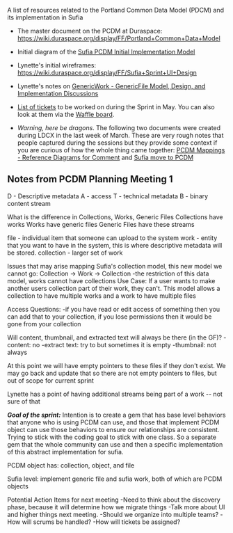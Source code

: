 A list of resources related to the Portland Common Data Model (PDCM) and its implementation in Sufia

* The master document on the PCDM at Duraspace: https://wiki.duraspace.org/display/FF/Portland+Common+Data+Model

* Initial diagram of the [Sufia PCDM Initial Implementation Model](https://docs.google.com/drawings/d/1uTbg0FPQDoa2zN6p1I37m-M3CFnlx85Mp9CEyRw-rf4)

* Lynette's initial wireframes: https://wiki.duraspace.org/display/FF/Sufia+Sprint+UI+Design

* Lynette's notes on [GenericWork - GenericFile Model, Design, and Implementation Discussions](https://wiki.duraspace.org/display/FF/GenericWork+-+GenericFile+Model%2C+Design%2C+and+Implementation+Discussions)

* [List of tickets](https://github.com/projecthydra/sufia/issues?q=is%3Aopen+is%3Aissue+milestone%3A%22May+Hydra+PCDM%22) to be worked on during the Sprint in May. You can also look at them via the [Waffle board](https://waffle.io/projecthydra/sufia?milestone=May%20Hydra%20PCDM). 

* *Warning, here be dragons*. The following two documents were created during LDCX in the last week of March. These are very rough notes that people captured during the sessions but they provide some context if you are curious of how the whole thing came together: [PCDM Mappings - Reference Diagrams for Comment](https://wiki.duraspace.org/display/FF/PCDM+Mappings+-+Reference+Diagrams+for+Comment) and [Sufia move to PCDM](https://docs.google.com/document/d/1-TOtzXs87U0yOWjt34xO0dwsvIcRvIniZww5LQEwA6o/edit)

## Notes from PCDM Planning Meeting 1

D - Descriptive metadata
A - access
T - technical metadata
B - binary content stream

What is the difference in Collections, Works, Generic Files
Collections have works 
Works have generic files
Generic Files have these streams

file - individual item that someone can upload to the system
work - entity that you want to have in the system, this is where descriptive metadata will be stored.
collection - larger set of work

Issues that may arise mapping  Sufia's collection model, this new model we cannot go:
Collection -> Work -> Collection 
     -the restriction of this data model, works cannot have collections
Use Case:
     If a user wants to make another users collection part of their work, they can't.
This model allows a collection to have multiple works and a work to have multiple files


Access Questions:
-if you have read or edit access of something then you can add that to your collection, if you lose permissions then it would be gone from your collection

Will content, thumbnail, and extracted text will always be there (in the GF)?
-content: no
-extract text: try to but sometimes it is empty
-thumbnail: not always

At this point we will have empty pointers to these files if they don't exist. We may go back and update that so there are not empty pointers to files, but out of scope for current sprint

Lynette has a point of having additional streams being part of a work -- not sure of that

***Goal of the sprint:***
Intention is to create a gem that has base level behaviors that anyone who is using PCDM can use, and those that implement PCDM object can use those behaviors to ensure our relationships are consistent. Trying to stick with the coding goal to stick with one class. So a separate gem that the whole community can use and then a specific implementation of this abstract implementation for sufia.

PCDM object has:
collection, object, and file

Sufia level:
implement generic file and sufia work, both of which are PCDM objects

Potential Action Items for next meeting
-Need to think about the discovery phase, because it will determine how we migrate things
-Talk more about UI and higher things next meeting.
-Should we organize into multiple teams?
-How will scrums be handled?
-How will tickets be assigned?
